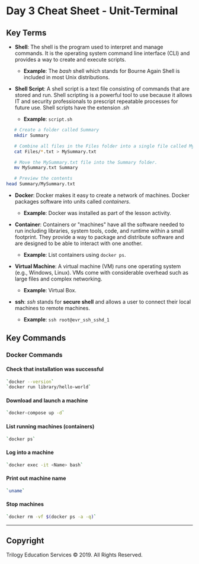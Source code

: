 # Day 3 Cheat Sheet - Unit-Terminal

## Key Terms

- **Shell**: The shell is the program used to interpret and manage commands. It is the operating system command line interface (CLI) and provides a way to create and execute scripts.  
  - **Example**: The *bash* shell which stands for Bourne Again Shell is included in most Unix distributions.

- **Shell Script**: A shell script is a text file consisting of commands that are stored and run.  Shell scripting is a powerful tool to use because it allows IT and security professionals to prescript repeatable processes for future use. Shell scripts have the extension *.sh*
  - **Example**: `script.sh`
  
 ```bash 
    # Create a folder called Summary
    mkdir Summary

    # Combine all files in the Files folder into a single file called MySummary.txt
    cat Files/*.txt > MySummary.txt

    # Move the MySummary.txt file into the Summary folder.
    mv MySummary.txt Summary

    # Preview the contents
head Summary/MySummary.txt
```

- **Docker**: Docker makes it easy to create a network of machines. Docker packages software into units called *containers*. 
  - **Example**: Docker was installed as part of the lesson activity.

- **Container**: Containers or "machines" have all the software needed to run including libraries, system tools, code, and runtime within a small footprint. They provide a way to package and distribute software and are designed to be able to interact with one another.
  - **Example**: List containers using `docker ps`.

- **Virtual Machine**: A virtual machine (VM) runs one operating system (e.g., Windows, Linux). VMs come with considerable overhead such as large files and complex networking.
  - **Example**: Virtual Box. 

- **ssh**: *ssh* stands for **secure shell** and allows a user to connect their local machines to remote machines.
  - **Example**: `ssh root@evr_ssh_sshd_1`

## Key Commands

### Docker Commands        

#### Check that installation was successful

```bash 
`docker --version`
`docker run library/hello-world`
```

#### Download and launch a machine

```bash 
`docker-compose up -d`
```

#### List running machines (containers)

```bash 
`docker ps`
```

#### Log into a machine

```bash 
`docker exec -it <Name> bash`
```

#### Print out machine name

```bash 
`uname`
```

#### Stop machines

```bash 
`docker rm -vf $(docker ps -a -q)`
```

-------

## Copyright

Trilogy Education Services © 2019. All Rights Reserved.
